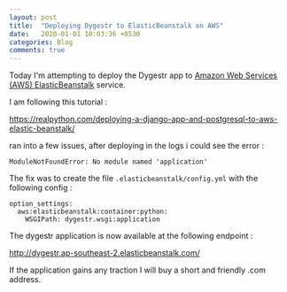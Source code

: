 ```yaml
---
layout: post
title:  "Deploying Dygestr to ElasticBeanstalk on AWS"
date:   2020-01-01 10:03:36 +0530
categories: Blog
comments: true
---
```


Today I'm attempting to deploy the Dygestr app to [Amazon Web Services (AWS) ElasticBeanstalk](https://aws.amazon.com/elasticbeanstalk/) service.

I am following this tutorial :

<https://realpython.com/deploying-a-django-app-and-postgresql-to-aws-elastic-beanstalk/>

ran into a few issues, after deploying in the logs i could see the error :

```
ModuleNotFoundError: No module named 'application'
```

The fix was to create the file `.elasticbeanstalk/config.yml` with the following config :

```
option_settings:
  aws:elasticbeanstalk:container:python:
    WSGIPath: dygestr.wsgi:application
```


The dygestr application is now available at the following endpoint :

<http://dygestr.ap-southeast-2.elasticbeanstalk.com/>

If the application gains any traction I will buy a short and friendly .com address.


